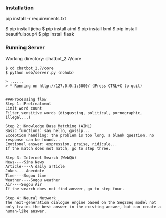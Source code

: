 
### Installation 
pip install -r requirements.txt

$ pip install jieba
$ pip install aiml
$ pip install lxml
$ pip install beautifulsoup4
$ pip install flask


### Running Server  
Working directory: chatbot_2.7/core
```
$ cd chatbot_2.7/core
$ python web/server.py (nohub)

> ......
> * Running on http://127.0.0.1:5000/ (Press CTRL+C to quit)


###Processing flow
Step 1: Pretreatment
Limit word count
Filter sensitive words (disgusting, political, pornographic, illegal...)

Step 2: Knowledge Base Matching (AIML)
Basic functions: say hello, gossip...
Exception handling: the problem is too long, a blank question, no response can be found...
Emotional answer: expression, praise, ridicule...
If the match does not match, go to step three.

Step 3: Internet Search (WebQA)
News----Sina News
Article----A daily article
Jokes----Anecdote
Time----Sogou time
Weather----Sogou weather
Air----Sogou Air
If the search does not find answer, go to step four.

Step 4: Neural Network
The next-generation dialogue engine based on the Seq2Seq model not only trains the best answer in the existing answer, but can create a human-like answer. 



